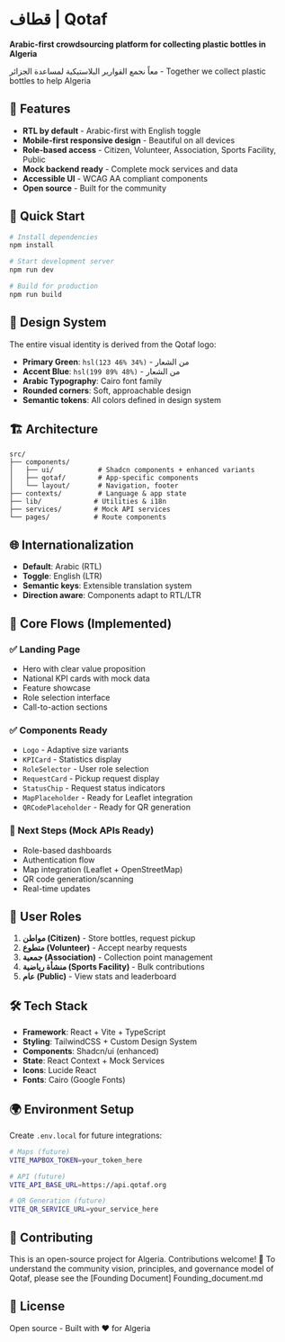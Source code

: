 # قطاف | Qotaf

**Arabic-first crowdsourcing platform for collecting plastic bottles in Algeria**

معاً نجمع القوارير البلاستيكية لمساعدة الجزائر - Together we collect plastic bottles to help Algeria

## 🌟 Features

- **RTL by default** - Arabic-first with English toggle
- **Mobile-first responsive design** - Beautiful on all devices  
- **Role-based access** - Citizen, Volunteer, Association, Sports Facility, Public
- **Mock backend ready** - Complete mock services and data
- **Accessible UI** - WCAG AA compliant components
- **Open source** - Built for the community

## 🚀 Quick Start

```bash
# Install dependencies
npm install

# Start development server
npm run dev

# Build for production  
npm run build
```

## 🎨 Design System

The entire visual identity is derived from the Qotaf logo:
- **Primary Green**: `hsl(123 46% 34%)` - من الشعار
- **Accent Blue**: `hsl(199 89% 48%)` - من الشعار  
- **Arabic Typography**: Cairo font family
- **Rounded corners**: Soft, approachable design
- **Semantic tokens**: All colors defined in design system

## 🏗️ Architecture

```
src/
├── components/
│   ├── ui/           # Shadcn components + enhanced variants
│   ├── qotaf/        # App-specific components
│   └── layout/       # Navigation, footer
├── contexts/         # Language & app state
├── lib/             # Utilities & i18n
├── services/        # Mock API services
└── pages/           # Route components
```

## 🌐 Internationalization

- **Default**: Arabic (RTL)  
- **Toggle**: English (LTR)
- **Semantic keys**: Extensible translation system
- **Direction aware**: Components adapt to RTL/LTR

## 📱 Core Flows (Implemented)

### ✅ Landing Page
- Hero with clear value proposition
- National KPI cards with mock data
- Feature showcase  
- Role selection interface
- Call-to-action sections

### ✅ Components Ready
- `Logo` - Adaptive size variants
- `KPICard` - Statistics display
- `RoleSelector` - User role selection
- `RequestCard` - Pickup request display
- `StatusChip` - Request status indicators  
- `MapPlaceholder` - Ready for Leaflet integration
- `QRCodePlaceholder` - Ready for QR generation

### 🔄 Next Steps (Mock APIs Ready)
- Role-based dashboards
- Authentication flow
- Map integration (Leaflet + OpenStreetMap)
- QR code generation/scanning
- Real-time updates

## 🎯 User Roles

1. **مواطن (Citizen)** - Store bottles, request pickup
2. **متطوع (Volunteer)** - Accept nearby requests  
3. **جمعية (Association)** - Collection point management
4. **منشأة رياضية (Sports Facility)** - Bulk contributions
5. **عام (Public)** - View stats and leaderboard

## 🛠️ Tech Stack

- **Framework**: React + Vite + TypeScript
- **Styling**: TailwindCSS + Custom Design System
- **Components**: Shadcn/ui (enhanced)
- **State**: React Context + Mock Services
- **Icons**: Lucide React
- **Fonts**: Cairo (Google Fonts)

## 🌍 Environment Setup

Create `.env.local` for future integrations:

```bash
# Maps (future)
VITE_MAPBOX_TOKEN=your_token_here

# API (future)  
VITE_API_BASE_URL=https://api.qotaf.org

# QR Generation (future)
VITE_QR_SERVICE_URL=your_service_here
```

## 🤝 Contributing

This is an open-source project for Algeria. Contributions welcome!
📖 To understand the community vision, principles, and governance model of Qotaf, please see the [Founding Document] 
Founding_document.md

## 📄 License

Open source - Built with ❤️ for Algeria
